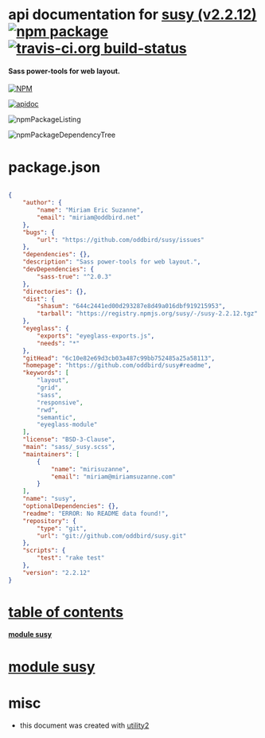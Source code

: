# api documentation for  [susy (v2.2.12)](https://github.com/oddbird/susy#readme)  [![npm package](https://img.shields.io/npm/v/npmdoc-susy.svg?style=flat-square)](https://www.npmjs.org/package/npmdoc-susy) [![travis-ci.org build-status](https://api.travis-ci.org/npmdoc/node-npmdoc-susy.svg)](https://travis-ci.org/npmdoc/node-npmdoc-susy)
#### Sass power-tools for web layout.

[![NPM](https://nodei.co/npm/susy.png?downloads=true)](https://www.npmjs.com/package/susy)

[![apidoc](https://npmdoc.github.io/node-npmdoc-susy/build/screenCapture.buildNpmdoc.browser._2Fhome_2Ftravis_2Fbuild_2Fnpmdoc_2Fnode-npmdoc-susy_2Ftmp_2Fbuild_2Fapidoc.html.png)](https://npmdoc.github.io/node-npmdoc-susy/build/apidoc.html)

![npmPackageListing](https://npmdoc.github.io/node-npmdoc-susy/build/screenCapture.npmPackageListing.svg)

![npmPackageDependencyTree](https://npmdoc.github.io/node-npmdoc-susy/build/screenCapture.npmPackageDependencyTree.svg)



# package.json

```json

{
    "author": {
        "name": "Miriam Eric Suzanne",
        "email": "miriam@oddbird.net"
    },
    "bugs": {
        "url": "https://github.com/oddbird/susy/issues"
    },
    "dependencies": {},
    "description": "Sass power-tools for web layout.",
    "devDependencies": {
        "sass-true": "^2.0.3"
    },
    "directories": {},
    "dist": {
        "shasum": "644c2441ed00d293287e8d49a016dbf919215953",
        "tarball": "https://registry.npmjs.org/susy/-/susy-2.2.12.tgz"
    },
    "eyeglass": {
        "exports": "eyeglass-exports.js",
        "needs": "*"
    },
    "gitHead": "6c10e82e69d3cb03a487c99bb752485a25a58113",
    "homepage": "https://github.com/oddbird/susy#readme",
    "keywords": [
        "layout",
        "grid",
        "sass",
        "responsive",
        "rwd",
        "semantic",
        "eyeglass-module"
    ],
    "license": "BSD-3-Clause",
    "main": "sass/_susy.scss",
    "maintainers": [
        {
            "name": "mirisuzanne",
            "email": "miriam@miriamsuzanne.com"
        }
    ],
    "name": "susy",
    "optionalDependencies": {},
    "readme": "ERROR: No README data found!",
    "repository": {
        "type": "git",
        "url": "git://github.com/oddbird/susy.git"
    },
    "scripts": {
        "test": "rake test"
    },
    "version": "2.2.12"
}
```



# <a name="apidoc.tableOfContents"></a>[table of contents](#apidoc.tableOfContents)

#### [module susy](#apidoc.module.susy)



# <a name="apidoc.module.susy"></a>[module susy](#apidoc.module.susy)



# misc
- this document was created with [utility2](https://github.com/kaizhu256/node-utility2)
